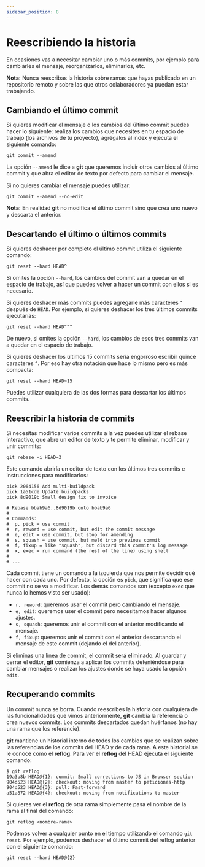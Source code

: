 ```yaml
---
sidebar_position: 8
---
```

# Reescribiendo la historia

En ocasiones vas a necesitar cambiar uno o más commits, por ejemplo para cambiarles el mensaje, reorganizarlos, eliminarlos, etc.

**Nota:** Nunca reescribas la historia sobre ramas que hayas publicado en un repositorio remoto y sobre las que otros colaboradores ya puedan estar trabajando.

## Cambiando el último commit

Si quieres modificar el mensaje o los cambios del último commit puedes hacer lo siguiente: realiza los cambios que necesites en tu espacio de trabajo (los archivos de tu proyecto), agrégalos al index y ejecuta el siguiente comando:

```
git commit --amend
```

La opción `--amend` le dice a **git** que queremos incluir otros cambios al último commit y que abra el editor de texto por defecto para cambiar el mensaje.

Si no quieres cambiar el mensaje puedes utilizar:

```
git commit --amend --no-edit
```

**Nota:** En realidad **git** no modifica el último commit sino que crea uno nuevo y descarta el anterior.

## Descartando el último o últimos commits

Si quieres deshacer por completo el último commit utiliza el siguiente comando:

```
git reset --hard HEAD^
```

Si omites la opción `--hard`, los cambios del commit van a quedar en el espacio de trabajo, así que puedes volver a hacer un commit con ellos si es necesario.

Si quieres deshacer más commits puedes agregarle más caracteres `^` después de `HEAD`. Por ejemplo, si quieres deshacer los tres últimos commits ejecutarías:

```
git reset --hard HEAD^^^
```

De nuevo, si omites la opción `--hard`, los cambios de esos tres commits van a quedar en el espacio de trabajo.

Si quieres deshacer los últimos 15 commits sería engorroso escribir quince caracteres `^`. Por eso hay otra notación que hace lo mismo pero es más compacta:

```
git reset --hard HEAD~15
```

Puedes utilizar cualquiera de las dos formas para descartar los últimos commits.

## Reescribir la historia de commits

Si necesitas modificar varios commits a la vez puedes utilizar el rebase interactivo, que abre un editor de texto y te permite eliminar, modificar y unir commits:

```
git rebase -i HEAD~3
```

Este comando abriría un editor de texto con los últimos tres commits e instrucciones para modificarlos:

```
pick 2064156 Add multi-buildpack
pick 1a51cde Update buildpacks
pick 8d9019b Small design fix to invoice

# Rebase bbab9a6..8d9019b onto bbab9a6
#
# Commands:
#  p, pick = use commit
#  r, reword = use commit, but edit the commit message
#  e, edit = use commit, but stop for amending
#  s, squash = use commit, but meld into previous commit
#  f, fixup = like "squash", but discard this commit's log message
#  x, exec = run command (the rest of the line) using shell
#
# ...
```

Cada commit tiene un comando a la izquierda que nos permite decidir qué hacer con cada uno. Por defecto, la opción es `pick`, que significa que ese commit no se va a modificar. Los demás comandos son (excepto `exec` que nunca lo hemos visto ser usado):

* `r, reword`: queremos usar el commit pero cambiando el mensaje.
* `e, edit`: queremos user el commit pero necesitamos hacer algunos ajustes.
* `s, squash`: queremos unir el commit con el anterior modificando el mensaje.
* `f, fixup`: queremos unir el commit con el anterior descartando el mensaje de este commit (dejando el del anterior).

Si eliminas una línea de commit, el commit será eliminado. Al guardar y cerrar el editor, **git** comienza a aplicar los commits deteniéndose para cambiar mensajes o realizar los ajustes donde se haya usado la opción `edit`.

## Recuperando commits

Un commit nunca se borra. Cuando reescribes la historia con cualquiera de las funcionalidades que vimos anteriormente, **git** cambia la referencia o crea nuevos commits. Los commits descartados quedan huérfanos (no hay una rama que los referencie).

**git** mantiene un historial interno de todos los cambios que se realizan sobre las referencias de los commits del HEAD y de cada rama. A este historial se le conoce como el **reflog**. Para ver el **reflog** del HEAD ejecuta el siguiente comando:

```
$ git reflog
19a3b8b HEAD@{1}: commit: Small corrections to JS in Browser section
904d523 HEAD@{2}: checkout: moving from master to peticiones-http
904d523 HEAD@{3}: pull: Fast-forward
a51a872 HEAD@{4}: checkout: moving from notifications to master
```

Si quieres ver el **reflog** de otra rama simplemente pasa el nombre de la rama al final del comando:

```
git reflog <nombre-rama>
```

Podemos volver a cualquier punto en el tiempo utilizando el comando `git reset`. Por ejemplo, podemos deshacer el último commit del reflog anterior con el siguiente comando:

```
git reset --hard HEAD@{2}
```
